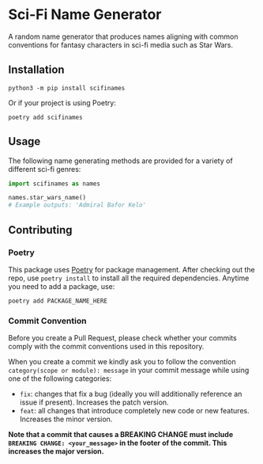 # Sci-Fi Name Generator

A random name generator that produces names aligning with common conventions for fantasy characters in sci-fi media such as Star Wars.

## Installation

`python3 -m pip install scifinames`

Or if your project is using Poetry:

`poetry add scifinames`

## Usage

The following name generating methods are provided for a variety of different sci-fi genres:

```python
import scifinames as names

names.star_wars_name()
# Example outputs: 'Admiral Bafor Kelo'

```

## Contributing

### Poetry

This package uses [Poetry](https://python-poetry.org/) for package management. After checking out the repo, use `poetry install` to install all the required dependencies. Anytime you need to add a package, use:

```
poetry add PACKAGE_NAME_HERE
```
### Commit Convention

Before you create a Pull Request, please check whether your commits comply with
the commit conventions used in this repository.

When you create a commit we kindly ask you to follow the convention `category(scope or module): message`
in your commit message while using one of the following categories:

- `fix`: changes that fix a bug (ideally you will additionally reference an issue if present). Increases the patch version.
- `feat`: all changes that introduce completely new code or new features. Increases the minor version.

**Note that a commit that causes a BREAKING CHANGE must include `BREAKING CHANGE: <your_message>` in the footer of the commit. This increases the major version.**
